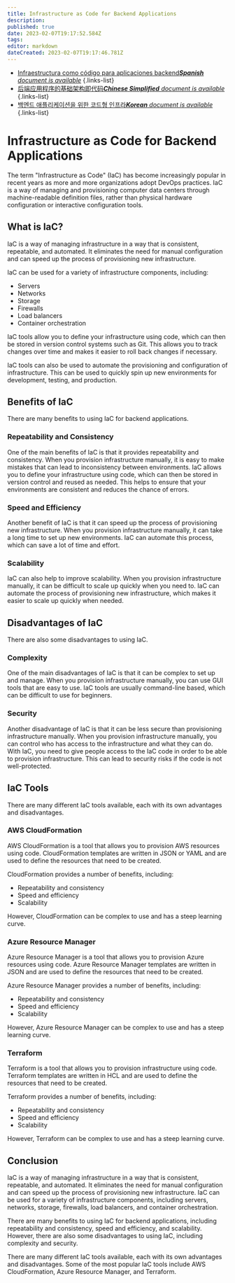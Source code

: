 ```yaml
---
title: Infrastructure as Code for Backend Applications
description: 
published: true
date: 2023-02-07T19:17:52.584Z
tags: 
editor: markdown
dateCreated: 2023-02-07T19:17:46.781Z
---
```


- [Infraestructura como código para aplicaciones backend***Spanish** document is available*](/es/Knowledge-base/Backend/infrastructure-as-code-for-backend-applications)
{.links-list}
- [后端应用程序的基础架构即代码***Chinese Simplified** document is available*](/zh/Knowledge-base/Backend/infrastructure-as-code-for-backend-applications)
{.links-list}
- [백엔드 애플리케이션을 위한 코드형 인프라***Korean** document is available*](/ko/Knowledge-base/Backend/infrastructure-as-code-for-backend-applications)
{.links-list}


# Infrastructure as Code for Backend Applications

The term "Infrastructure as Code" (IaC) has become increasingly popular in recent years as more and more organizations adopt DevOps practices. IaC is a way of managing and provisioning computer data centers through machine-readable definition files, rather than physical hardware configuration or interactive configuration tools. 

## What is IaC?

IaC is a way of managing infrastructure in a way that is consistent, repeatable, and automated. It eliminates the need for manual configuration and can speed up the process of provisioning new infrastructure. 

IaC can be used for a variety of infrastructure components, including:

- Servers
- Networks
- Storage
- Firewalls
- Load balancers
- Container orchestration

IaC tools allow you to define your infrastructure using code, which can then be stored in version control systems such as Git. This allows you to track changes over time and makes it easier to roll back changes if necessary. 

IaC tools can also be used to automate the provisioning and configuration of infrastructure. This can be used to quickly spin up new environments for development, testing, and production. 

## Benefits of IaC

There are many benefits to using IaC for backend applications. 

### Repeatability and Consistency

One of the main benefits of IaC is that it provides repeatability and consistency. When you provision infrastructure manually, it is easy to make mistakes that can lead to inconsistency between environments. IaC allows you to define your infrastructure using code, which can then be stored in version control and reused as needed. This helps to ensure that your environments are consistent and reduces the chance of errors. 

### Speed and Efficiency

Another benefit of IaC is that it can speed up the process of provisioning new infrastructure. When you provision infrastructure manually, it can take a long time to set up new environments. IaC can automate this process, which can save a lot of time and effort. 

### Scalability

IaC can also help to improve scalability. When you provision infrastructure manually, it can be difficult to scale up quickly when you need to. IaC can automate the process of provisioning new infrastructure, which makes it easier to scale up quickly when needed. 

## Disadvantages of IaC

There are also some disadvantages to using IaC. 

### Complexity

One of the main disadvantages of IaC is that it can be complex to set up and manage. When you provision infrastructure manually, you can use GUI tools that are easy to use. IaC tools are usually command-line based, which can be difficult to use for beginners. 

### Security

Another disadvantage of IaC is that it can be less secure than provisioning infrastructure manually. When you provision infrastructure manually, you can control who has access to the infrastructure and what they can do. With IaC, you need to give people access to the IaC code in order to be able to provision infrastructure. This can lead to security risks if the code is not well-protected. 

## IaC Tools

There are many different IaC tools available, each with its own advantages and disadvantages. 

### AWS CloudFormation

AWS CloudFormation is a tool that allows you to provision AWS resources using code. CloudFormation templates are written in JSON or YAML and are used to define the resources that need to be created. 

CloudFormation provides a number of benefits, including: 

- Repeatability and consistency
- Speed and efficiency
- Scalability

However, CloudFormation can be complex to use and has a steep learning curve. 

### Azure Resource Manager

Azure Resource Manager is a tool that allows you to provision Azure resources using code. Azure Resource Manager templates are written in JSON and are used to define the resources that need to be created. 

Azure Resource Manager provides a number of benefits, including: 

- Repeatability and consistency
- Speed and efficiency
- Scalability

However, Azure Resource Manager can be complex to use and has a steep learning curve. 

### Terraform

Terraform is a tool that allows you to provision infrastructure using code. Terraform templates are written in HCL and are used to define the resources that need to be created. 

Terraform provides a number of benefits, including: 

- Repeatability and consistency
- Speed and efficiency
- Scalability

However, Terraform can be complex to use and has a steep learning curve. 

## Conclusion

IaC is a way of managing infrastructure in a way that is consistent, repeatable, and automated. It eliminates the need for manual configuration and can speed up the process of provisioning new infrastructure. IaC can be used for a variety of infrastructure components, including servers, networks, storage, firewalls, load balancers, and container orchestration. 

There are many benefits to using IaC for backend applications, including repeatability and consistency, speed and efficiency, and scalability. However, there are also some disadvantages to using IaC, including complexity and security. 

There are many different IaC tools available, each with its own advantages and disadvantages. Some of the most popular IaC tools include AWS CloudFormation, Azure Resource Manager, and Terraform.